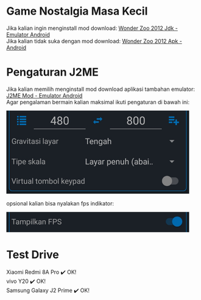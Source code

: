 # Game Nostalgia Masa Kecil
Jika kalian ingin menginstall mod download: [Wonder Zoo 2012 Jdk - Emulator Android](https://github.com/cilegordev/Wonder-Zoo-Mod/blob/9e402785a5df4cb82e6a2045a270e7c444e81b94/package/Wonder-Zoo-Mod.jar) <br/>
Jika kalian tidak suka dengan mod download: [Wonder Zoo 2012 Apk - Android](https://github.com/cilegordev/Wonder-Zoo-Mod/blob/9e402785a5df4cb82e6a2045a270e7c444e81b94/package/Wonder-Zoo.apk)

# Pengaturan J2ME
Jika kalian memilih menginstall mod download aplikasi tambahan emulator: [J2ME Mod - Emulator Android](https://github.com/cilegordev/Wonder-Zoo-Mod/blob/9e402785a5df4cb82e6a2045a270e7c444e81b94/package/JL-Mod.apk)<br/>
Agar pengalaman bermain kalian maksimal ikuti pengaturan di bawah ini: 

<img src="https://github.com/cilegordev/Wonder-Zoo-Mod/blob/9e402785a5df4cb82e6a2045a270e7c444e81b94/image/setting1.png" width="480"/> 

opsional kalian bisa nyalakan fps indikator:

<img src="https://github.com/cilegordev/Wonder-Zoo-Mod/blob/9e402785a5df4cb82e6a2045a270e7c444e81b94/image/setting2.png" width="480"/> 

# Test Drive
Xiaomi Redmi 8A Pro ✔️ OK! <br/>
vivo Y20 ✔️ OK! <br/>
Samsung Galaxy J2 Prime ✔️ OK! <br/>
